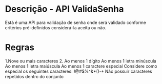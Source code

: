 # Descrição - API ValidaSenha
Está é uma API para validação de senha onde será validado conforme critérios pré-definidos considerá-la aceita ou não.

# Regras 

1.Nove ou mais caracteres
2. Ao menos 1 dígito
Ao menos 1 letra minúscula
Ao menos 1 letra maiúscula
Ao menos 1 caractere especial
Considere como especial os seguintes caracteres: !@#$%^&*()-+
Não possuir caracteres repetidos dentro do conjunto
